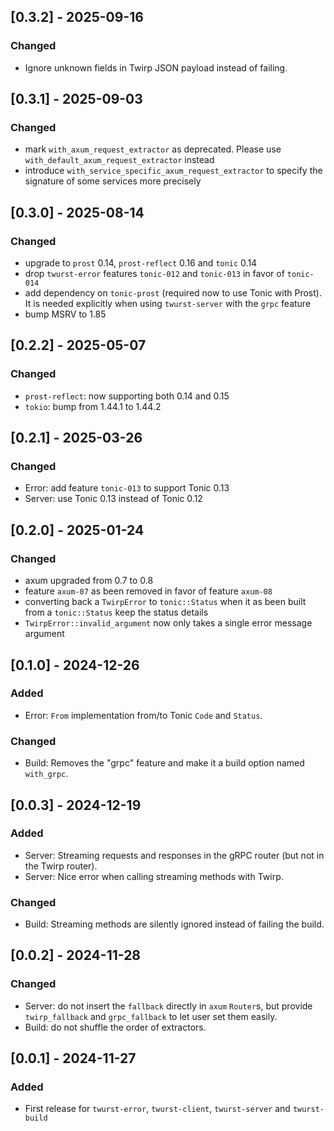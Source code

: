 ## [0.3.2] - 2025-09-16

### Changed
- Ignore unknown fields in Twirp JSON payload instead of failing.

## [0.3.1] - 2025-09-03

### Changed
- mark `with_axum_request_extractor` as deprecated. Please use `with_default_axum_request_extractor` instead
- introduce `with_service_specific_axum_request_extractor` to specify the signature of some services more precisely

## [0.3.0] - 2025-08-14

### Changed
- upgrade to `prost` 0.14, `prost-reflect` 0.16 and `tonic` 0.14
- drop `twurst-error` features `tonic-012` and `tonic-013` in favor of `tonic-014`
- add dependency on `tonic-prost` (required now to use Tonic with Prost). It is needed explicitly when using `twurst-server` with the `grpc` feature
- bump MSRV to 1.85

## [0.2.2] - 2025-05-07

### Changed
- `prost-reflect`: now supporting both 0.14 and 0.15
- `tokio`: bump from 1.44.1 to 1.44.2

## [0.2.1] - 2025-03-26

### Changed
- Error: add feature `tonic-013` to support Tonic 0.13
- Server: use Tonic 0.13 instead of Tonic 0.12

## [0.2.0] - 2025-01-24

### Changed
- axum upgraded from 0.7 to 0.8
- feature `axum-07` as been removed in favor of feature `axum-08`
- converting back a `TwirpError` to `tonic::Status` when it as been built from a `tonic::Status` keep the status details
- `TwirpError::invalid_argument` now only takes a single error message argument

## [0.1.0] - 2024-12-26

### Added
- Error: `From` implementation from/to Tonic `Code` and `Status`.

### Changed
- Build: Removes the "grpc" feature and make it a build option named `with_grpc`.

## [0.0.3] - 2024-12-19

### Added
- Server: Streaming requests and responses in the gRPC router (but not in the Twirp router).
- Server: Nice error when calling streaming methods with Twirp.

### Changed
- Build: Streaming methods are silently ignored instead of failing the build.

## [0.0.2] - 2024-11-28

### Changed
- Server: do not insert the `fallback` directly in `axum` `Router`s,
  but provide `twirp_fallback` and `grpc_fallback` to let user set them easily.
- Build: do not shuffle the order of extractors.

## [0.0.1] - 2024-11-27

### Added
- First release for `twurst-error`, `twurst-client`, `twurst-server` and `twurst-build`
